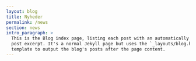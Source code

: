 ```yaml
---
layout: blog
title: Nyheder
permalink: /news
section: news
intro_paragraph: >
  This is the Blog index page, listing each post with an automatically generated
  post excerpt. It's a normal Jekyll page but uses the `_layouts/blog.html`
  template to output the blog's posts after the page content.
---
```


